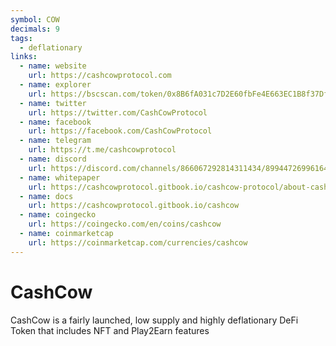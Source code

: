 ```yaml
---
symbol: COW
decimals: 9
tags:
  - deflationary
links:
  - name: website
    url: https://cashcowprotocol.com
  - name: explorer
    url: https://bscscan.com/token/0x8B6fA031c7D2E60fbFe4E663EC1B8f37Df1ba483
  - name: twitter
    url: https://twitter.com/CashCowProtocol
  - name: facebook
    url: https://facebook.com/CashCowProtocol
  - name: telegram
    url: https://t.me/cashcowprotocol
  - name: discord
    url: https://discord.com/channels/866067292814311434/899447269961646100
  - name: whitepaper
    url: https://cashcowprotocol.gitbook.io/cashcow-protocol/about-cashcow/whitepaper
  - name: docs
    url: https://cashcowprotocol.gitbook.io/cashcow
  - name: coingecko
    url: https://coingecko.com/en/coins/cashcow
  - name: coinmarketcap
    url: https://coinmarketcap.com/currencies/cashcow
---
```


# CashCow

CashCow is a fairly launched, low supply and highly deflationary DeFi Token that includes NFT and Play2Earn features
